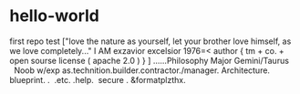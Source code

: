 # hello-world
first repo test ["love the nature as yourself, let your brother love himself, as we love completely..."  I AM exzavior excelsior 1976=< author  { tm + co. + open sourse license ( apache 2.0 ) } ] ......Philosophy Major Gemini/Taurus    
Noob w/exp as.technition.builder.contractor./manager. Architecture. blueprint. .  .etc. .help.  secure . &formatplzthx.
